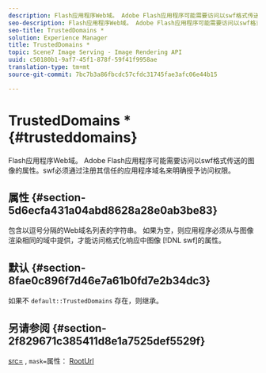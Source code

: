 ```yaml
---
description: Flash应用程序Web域。 Adobe Flash应用程序可能需要访问以swf格式传送的图像的属性。swf必须通过注册其信任的应用程序域名来明确授予访问权限。
seo-description: Flash应用程序Web域。 Adobe Flash应用程序可能需要访问以swf格式传送的图像的属性。swf必须通过注册其信任的应用程序域名来明确授予访问权限。
seo-title: TrustedDomains *
solution: Experience Manager
title: TrustedDomains *
topic: Scene7 Image Serving - Image Rendering API
uuid: c50180b1-9af7-45f1-878f-59f41f9958ae
translation-type: tm+mt
source-git-commit: 7bc7b3a86fbcdc57cfdc31745fae3afc06e44b15

---
```



# TrustedDomains *{#trusteddomains}

Flash应用程序Web域。 Adobe Flash应用程序可能需要访问以swf格式传送的图像的属性。swf必须通过注册其信任的应用程序域名来明确授予访问权限。

## 属性 {#section-5d6ecfa431a04abd8628a28e0ab3be83}

包含以逗号分隔的Web域名列表的字符串。 如果为空，则应用程序必须从与图像渲染相同的域中提供，才能访问格式化响应中图像 [!DNL swf]的属性。

## 默认 {#section-8fae0c896f7d46e7a61b0fd7e2b34dc3}

如果不 `default::TrustedDomains` 存在，则继承。

## 另请参阅 {#section-2f829671c385411d8e1a7525def5529f}

[src=](../../../../../ir-api/http-protocol/image-rendering-api-ref/c-ir-http-protocol-ref/c-ir-http-protocol-command-reference/r-ir-src.md#reference-62c98abad22149d68d405ed6aaff8272) , `mask=`属性： [RootUrl](../../../../../ir-api/material-cat/image-rendering-api-ref/c-ir-material-catalog/c-ir-attributes-reference/r-ir-rooturl.md#reference-b8d706a573814802bd6794223cc78402)
